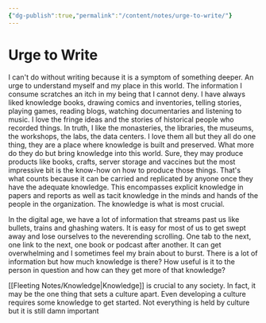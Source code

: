 ```yaml
---
{"dg-publish":true,"permalink":"/content/notes/urge-to-write/"}
---
```


# Urge to Write

I can't do without writing because it is a symptom of something deeper. An urge to understand myself and my place in this world. The information I consume scratches an itch in my being that I cannot deny. I have always liked knowledge books, drawing comics and inventories, telling stories, playing games, reading blogs, watching documentaries and listening to music. I love the fringe ideas and the stories of historical people who recorded things. In truth, I like the monasteries, the libraries, the museums, the workshops, the labs, the data centers. I love them all but they all do one thing, they are a place where knowledge is built and preserved. What more do they do but bring knowledge into this world. Sure, they may produce products like books, crafts, server storage and vaccines but the most impressive bit is the know-how on how to produce those things. That's what counts because it can be carried and replicated by anyone once they have the adequate knowledge. This encompasses explicit knowledge in papers and reports as well as tacit knowledge in the minds and hands of the people in the organization. The knowledge is what is most crucial.  
  
In the digital age, we have a lot of information that streams past us like bullets, trains and ghashing waters. It is easy for most of us to get swept away and lose ourselves to the neverending scrolling. One tab to the next, one link to the next, one book or podcast after another. It can get overwhelming and I sometimes feel my brain about to burst. There is a lot of information but how much knowledge is there? How useful is it to the person in question and how can they get more of that knowledge?  
  
[[Fleeting Notes/Knowledge\|Knowledge]] is crucial to any society. In fact, it may be the one thing that sets a culture apart. Even developing a culture requires some knowledge to get started. Not everything is held by culture but it is still damn important